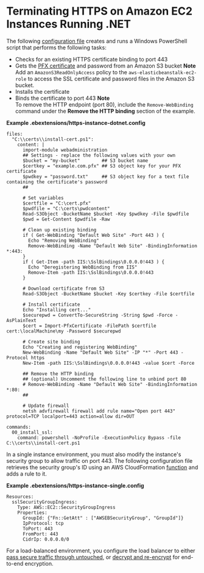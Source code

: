 # Terminating HTTPS on Amazon EC2 Instances Running \.NET<a name="SSLNET.SingleInstance"></a>

The following [configuration file](ebextensions.md) creates and runs a Windows PowerShell script that performs the following tasks:
+ Checks for an existing HTTPS certificate binding to port 443
+ Gets the [PFX certificate](configuring-https-ssl.md) and password from an Amazon S3 bucket
**Note**  
Add an `AmazonS3ReadOnlyAccess` policy to the `aws-elasticbeanstalk-ec2-role` to access the SSL certificate and password files in the Amazon S3 bucket\.
+ Installs the certificate
+ Binds the certificate to port 443
**Note**  
To remove the HTTP endpoint \(port 80\), include the `Remove-WebBinding` command under the **Remove the HTTP binding** section of the example\.

**Example \.ebextensions/https\-instance\-dotnet\.config**  

```
files:
  "C:\\certs\\install-cert.ps1":
    content: |
      import-module webadministration
      ## Settings - replace the following values with your own
      $bucket = "my-bucket"        ## S3 bucket name
      $certkey = "example.com.pfx" ## S3 object key for your PFX certificate
      $pwdkey = "password.txt"     ## S3 object key for a text file containing the certificate's password
      ##

      # Set variables
      $certfile = "C:\cert.pfx"
      $pwdfile = "C:\certs\pwdcontent"
      Read-S3Object -BucketName $bucket -Key $pwdkey -File $pwdfile
      $pwd = Get-Content $pwdfile -Raw

      # Clean up existing binding
      if ( Get-WebBinding "Default Web Site" -Port 443 ) {
        Echo "Removing WebBinding"
        Remove-WebBinding -Name "Default Web Site" -BindingInformation *:443:
      }
      if ( Get-Item -path IIS:\SslBindings\0.0.0.0!443 ) {
        Echo "Deregistering WebBinding from IIS"
        Remove-Item -path IIS:\SslBindings\0.0.0.0!443
      }

      # Download certificate from S3
      Read-S3Object -BucketName $bucket -Key $certkey -File $certfile
      
      # Install certificate
      Echo "Installing cert..."
      $securepwd = ConvertTo-SecureString -String $pwd -Force -AsPlainText
      $cert = Import-PfxCertificate -FilePath $certfile cert:\localMachine\my -Password $securepwd
      
      # Create site binding
      Echo "Creating and registering WebBinding"
      New-WebBinding -Name "Default Web Site" -IP "*" -Port 443 -Protocol https
      New-Item -path IIS:\SslBindings\0.0.0.0!443 -value $cert -Force
      
      ## Remove the HTTP binding
      ## (optional) Uncomment the following line to unbind port 80
      # Remove-WebBinding -Name "Default Web Site" -BindingInformation *:80:
      ##
      
      # Update firewall
      netsh advfirewall firewall add rule name="Open port 443" protocol=TCP localport=443 action=allow dir=OUT

commands:
  00_install_ssl:
    command: powershell -NoProfile -ExecutionPolicy Bypass -file C:\\certs\\install-cert.ps1
```

In a single instance environment, you must also modify the instance's security group to allow traffic on port 443\. The following configuration file retrieves the security group's ID using an AWS CloudFormation [function](ebextensions-functions.md) and adds a rule to it\.

**Example \.ebextensions/https\-instance\-single\.config**  

```
Resources:
  sslSecurityGroupIngress: 
    Type: AWS::EC2::SecurityGroupIngress
    Properties:
      GroupId: {"Fn::GetAtt" : ["AWSEBSecurityGroup", "GroupId"]}
      IpProtocol: tcp
      ToPort: 443
      FromPort: 443
      CidrIp: 0.0.0.0/0
```

For a load\-balanced environment, you configure the load balancer to either [pass secure traffic through untouched](https-tcp-passthrough.md), or [decrypt and re\-encrypt](configuring-https-endtoend.md) for end\-to\-end encryption\.